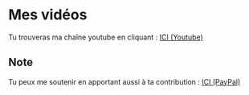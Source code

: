 # Mes vidéos
Tu trouveras ma chaîne youtube en cliquant : [ICI (Youtube)](https://www.youtube.com/channel/UCBp8nVb96Z7DbNsyC6hMzPw)

## Note 
Tu peux me soutenir en apportant aussi à ta contribution : [ICI (PayPal)](https://www.paypal.me/LeBriCodeur)
